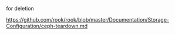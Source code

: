 for deletion

https://github.com/rook/rook/blob/master/Documentation/Storage-Configuration/ceph-teardown.md
